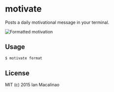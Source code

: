motivate
========

Posts a daily motivational message in your terminal.

![Formatted motivation][motivate-format]

## Usage
```bash
$ motivate format
```

## License
MIT (c) 2015 Ian Macalinao

[motivate-format]: https://raw.githubusercontent.com/simplyianm/motivate/master/img/motivate-format.png
